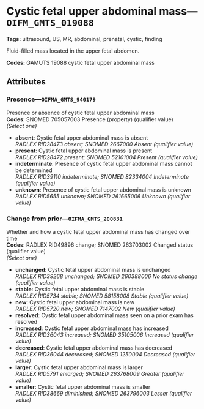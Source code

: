 # Cystic fetal upper abdominal mass—`OIFM_GMTS_019088`

**Tags:** ultrasound, US, MR, abdominal, prenatal, cystic, finding

Fluid-filled mass located in the upper fetal abdomen.

**Codes:** GAMUTS 19088 cystic fetal upper abdominal mass

## Attributes

### Presence—`OIFMA_GMTS_940179`

Presence or absence of cystic fetal upper abdominal mass  
**Codes**: SNOMED 705057003 Presence (property) (qualifier value)  
*(Select one)*

- **absent**: Cystic fetal upper abdominal mass is absent  
_RADLEX RID28473 absent; SNOMED 2667000 Absent (qualifier value)_
- **present**: Cystic fetal upper abdominal mass is present  
_RADLEX RID28472 present; SNOMED 52101004 Present (qualifier value)_
- **indeterminate**: Presence of cystic fetal upper abdominal mass cannot be determined  
_RADLEX RID39110 indeterminate; SNOMED 82334004 Indeterminate (qualifier value)_
- **unknown**: Presence of cystic fetal upper abdominal mass is unknown  
_RADLEX RID5655 unknown; SNOMED 261665006 Unknown (qualifier value)_

### Change from prior—`OIFMA_GMTS_200831`

Whether and how a cystic fetal upper abdominal mass has changed over time  
**Codes**: RADLEX RID49896 change; SNOMED 263703002 Changed status (qualifier value)  
*(Select one)*

- **unchanged**: Cystic fetal upper abdominal mass is unchanged  
_RADLEX RID39268 unchanged; SNOMED 260388006 No status change (qualifier value)_
- **stable**: Cystic fetal upper abdominal mass is stable  
_RADLEX RID5734 stable; SNOMED 58158008 Stable (qualifier value)_
- **new**: Cystic fetal upper abdominal mass is new  
_RADLEX RID5720 new; SNOMED 7147002 New (qualifier value)_
- **resolved**: Cystic fetal upper abdominal mass seen on a prior exam has resolved  
- **increased**: Cystic fetal upper abdominal mass has increased  
_RADLEX RID36043 increased; SNOMED 35105006 Increased (qualifier value)_
- **decreased**: Cystic fetal upper abdominal mass has decreased  
_RADLEX RID36044 decreased; SNOMED 1250004 Decreased (qualifier value)_
- **larger**: Cystic fetal upper abdominal mass is larger  
_RADLEX RID5791 enlarged; SNOMED 263768009 Greater (qualifier value)_
- **smaller**: Cystic fetal upper abdominal mass is smaller  
_RADLEX RID38669 diminished; SNOMED 263796003 Lesser (qualifier value)_